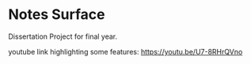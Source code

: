 # Notes Surface
Dissertation Project for final year.

youtube link highlighting some features: https://youtu.be/U7-8RHrQVno 
